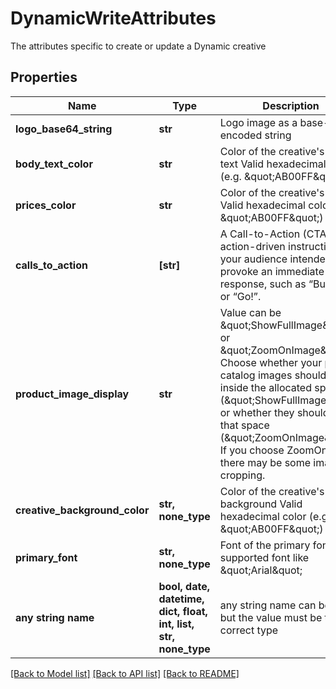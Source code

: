 # DynamicWriteAttributes

The attributes specific to create or update a Dynamic creative

## Properties
Name | Type | Description | Notes
------------ | ------------- | ------------- | -------------
**logo_base64_string** | **str** | Logo image as a base-64 encoded string | 
**body_text_color** | **str** | Color of the creative&#39;s body text  Valid hexadecimal color (e.g. \&quot;AB00FF\&quot;) | 
**prices_color** | **str** | Color of the creative&#39;s prices  Valid hexadecimal color (e.g. \&quot;AB00FF\&quot;) | 
**calls_to_action** | **[str]** | A Call-to-Action (CTA) is an action-driven instruction to your audience intended to provoke an immediate  response, such as “Buy now” or “Go!”. | 
**product_image_display** | **str** | Value can be \&quot;ShowFullImage\&quot; or \&quot;ZoomOnImage\&quot;. Choose whether your product catalog images should fit inside the allocated  space (\&quot;ShowFullImage\&quot;) or whether they should fill that space (\&quot;ZoomOnImage\&quot;). If you choose ZoomOnImage, there may be some  image cropping. | 
**creative_background_color** | **str, none_type** | Color of the creative&#39;s background  Valid hexadecimal color (e.g. \&quot;AB00FF\&quot;) | [optional] 
**primary_font** | **str, none_type** | Font of the primary font  Valid supported font like \&quot;Arial\&quot; | [optional] 
**any string name** | **bool, date, datetime, dict, float, int, list, str, none_type** | any string name can be used but the value must be the correct type | [optional]

[[Back to Model list]](../README.md#documentation-for-models) [[Back to API list]](../README.md#documentation-for-api-endpoints) [[Back to README]](../README.md)


